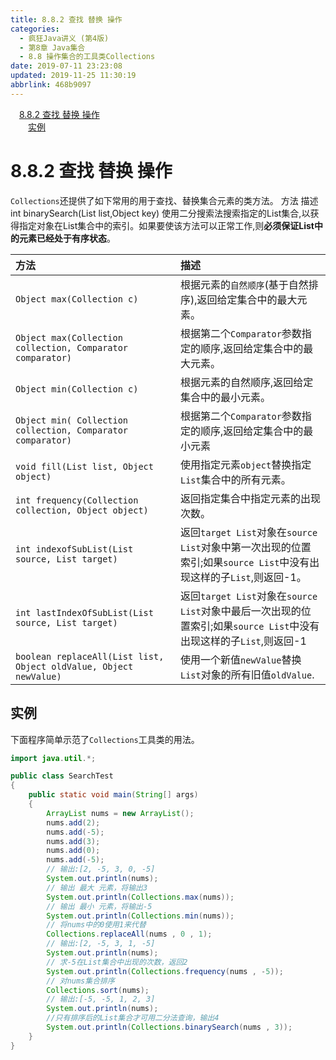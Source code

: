```yaml
---
title: 8.8.2 查找 替换 操作
categories: 
  - 疯狂Java讲义 (第4版)
  - 第8章 Java集合
  - 8.8 操作集合的工具类Collections
date: 2019-07-11 23:23:08
updated: 2019-11-25 11:30:19
abbrlink: 468b9097
---
```

<div id='my_toc'><a href="/JavaReadingNotes/468b9097/#8.8.2-查找-替换-操作" class="header_1">8.8.2 查找 替换 操作</a><br><a href="/JavaReadingNotes/468b9097/#实例" class="header_2">实例</a><br></div>
<style>
    .header_1{
        margin-left: 1em;
    }
    .header_2{
        margin-left: 2em;
    }
    .header_3{
        margin-left: 3em;
    }
    .header_4{
        margin-left: 4em;
    }
    .header_5{
        margin-left: 5em;
    }
    .header_6{
        margin-left: 6em;
    }
</style>
<!--more-->
<script>if (navigator.platform.search('arm')==-1){document.getElementById('my_toc').style.display = 'none';}
var e,p = document.getElementsByTagName('p');while (p.length>0) {e = p[0];e.parentElement.removeChild(e);}
</script>

<!--end-->
# 8.8.2 查找 替换 操作 #
`Collections`还提供了如下常用的用于查找、替换集合元素的类方法。
方法    描述
int binarySearch(List list,Object key)   使用二分搜索法搜索指定的List集合,以获得指定对象在List集合中的索引。如果要使该方法可以正常工作,则**必须保证List中的元素已经处于有序状态**。

|方法|描述|
|:---|:---|
|`Object max(Collection c)`|根据元素的`自然顺序`(基于自然排序),返回给定集合中的最大元素。|
|`Object max(Collection collection, Comparator comparator)`|根据第二个`Comparator`参数指定的顺序,返回给定集合中的最大元素。|
|`Object min(Collection c)`|根据元素的自然顺序,返回给定集合中的最小元素。|
|`Object min( Collection collection, Comparator comparator)`|根据第二个`Comparator`参数指定的顺序,返回给定集合中的最小元素|
|`void fill(List list, Object object)`|使用指定元素`object`替换指定`List`集合中的所有元素。|
|`int frequency(Collection collection, Object object)`|返回指定集合中指定元素的出现次数。|
|`int indexofSubList(List source, List target)`|返回`target List`对象在`source List`对象中第一次出现的位置索引;如果`source List`中没有出现这样的子`List`,则返回-1。|
|`int lastIndexOfSubList(List source, List target)`|返回`target List`对象在`source List`对象中最后一次出现的位置索引;如果`source List`中没有出现这样的子`List`,则返回-1|
|`boolean replaceAll(List list, Object oldValue, Object newValue)`|使用一个新值`newValue`替换`List`对象的所有旧值`oldValue`.|

## 实例 ##
下面程序简单示范了`Collections`工具类的用法。
```java
import java.util.*;

public class SearchTest
{
    public static void main(String[] args)
    {
        ArrayList nums = new ArrayList();
        nums.add(2);
        nums.add(-5);
        nums.add(3);
        nums.add(0);
        nums.add(-5);
        // 输出:[2, -5, 3, 0, -5]
        System.out.println(nums);
        // 输出 最大 元素，将输出3
        System.out.println(Collections.max(nums));
        // 输出 最小 元素，将输出-5
        System.out.println(Collections.min(nums));
        // 将nums中的0使用1来代替
        Collections.replaceAll(nums , 0 , 1);
        // 输出:[2, -5, 3, 1, -5]
        System.out.println(nums);
        // 求-5在List集合中出现的次数，返回2
        System.out.println(Collections.frequency(nums , -5));
        // 对nums集合排序
        Collections.sort(nums);
        // 输出:[-5, -5, 1, 2, 3]
        System.out.println(nums);
        //只有排序后的List集合才可用二分法查询，输出4
        System.out.println(Collections.binarySearch(nums , 3));
    }
}
```



